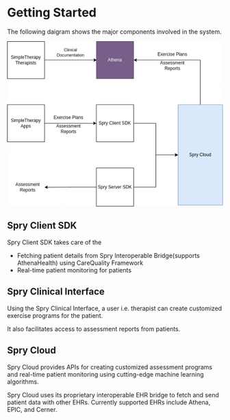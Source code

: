 # Getting Started

The following daigram shows the major components involved in the system.

<p align="center">
<img src="/assets/Spry-ML-Interoperable-MajorBlocks.png" />
</p>


## Spry Client SDK

Spry Client SDK takes care of the 

 + Fetching patient details from Spry Interoperable Bridge(supports AthenaHealth) using CareQuality Framework
 + Real-time patient monitoring for patients


## Spry Clinical Interface

Using the Spry Clinical Interface, a user i.e. therapist can create customized exercise programs for the patient.
<p>
It also facilitates access to assessment reports from patients.
</p>

## Spry Cloud

Spry Cloud provides APIs for creating customized assessment programs and real-time patient monitoring using cutting-edge machine learning algorithms. 

Spry Cloud uses its proprietary interoperable EHR bridge to fetch and send patient data with other EHRs. Currently supported EHRs include Athena, EPIC, and Cerner.  